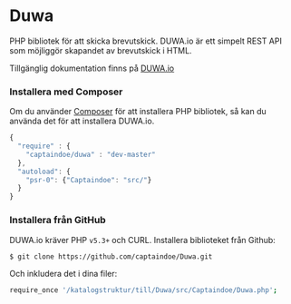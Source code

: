 Duwa
====

PHP bibliotek för att skicka brevutskick. 
DUWA.io är ett simpelt REST API som möjliggör skapandet av brevutskick i HTML.

Tillgänglig dokumentation finns på [DUWA.io](https://duwa.io/doc/)

### Installera med Composer 
Om du använder [Composer](https://github.com/composer/composer) för att installera PHP bibliotek, så kan du använda
det för att installera DUWA.io.

```javascript
{
  "require" : {
    "captaindoe/duwa" : "dev-master"
  },
  "autoload": {
    "psr-0": {"Captaindoe": "src/"}
  }
}
```

### Installera från GitHub
DUWA.io kräver PHP `v5.3+` och CURL. Installera biblioteket från Github:

```bash
$ git clone https://github.com/captaindoe/Duwa.git
```

Och inkludera det i dina filer:

```bash
require_once '/katalogstruktur/till/Duwa/src/Captaindoe/Duwa.php';
```
